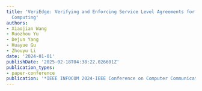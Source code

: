 ```yaml
---
title: 'VeriEdge: Verifying and Enforcing Service Level Agreements for Pervasive Edge
  Computing'
authors:
- Xiaojian Wang
- Ruozhou Yu
- Dejun Yang
- Huayue Gu
- Zhouyu Li
date: '2024-01-01'
publishDate: '2025-02-18T04:38:22.026601Z'
publication_types:
- paper-conference
publication: '*IEEE INFOCOM 2024-IEEE Conference on Computer Communications*'
---
```

